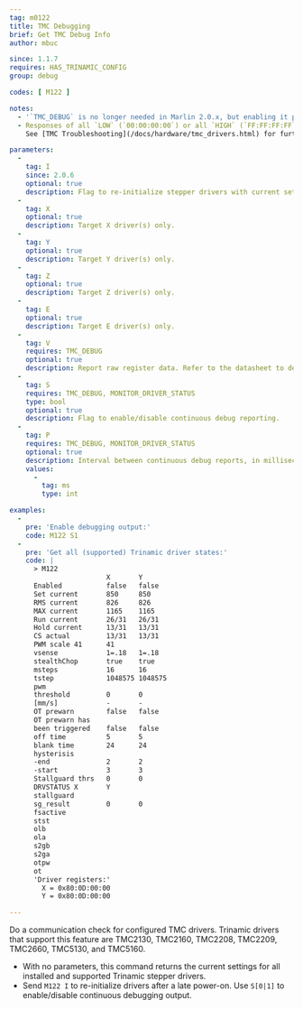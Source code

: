 ```yaml
---
tag: m0122
title: TMC Debugging
brief: Get TMC Debug Info
author: mbuc

since: 1.1.7
requires: HAS_TRINAMIC_CONFIG
group: debug

codes: [ M122 ]

notes:
  - '`TMC_DEBUG` is no longer needed in Marlin 2.0.x, but enabling it produces an extended report.'
  - Responses of all `LOW` (`00:00:00:00`) or all `HIGH` (`FF:FF:FF:FF`) are signs of a communication problem.<br/>
    See [TMC Troubleshooting](/docs/hardware/tmc_drivers.html) for further information.

parameters:
  -
    tag: I
    since: 2.0.6
    optional: true
    description: Flag to re-initialize stepper drivers with current settings.
  -
    tag: X
    optional: true
    description: Target X driver(s) only.
  -
    tag: Y
    optional: true
    description: Target Y driver(s) only.
  -
    tag: Z
    optional: true
    description: Target Z driver(s) only.
  -
    tag: E
    optional: true
    description: Target E driver(s) only.
  -
    tag: V
    requires: TMC_DEBUG
    optional: true
    description: Report raw register data. Refer to the datasheet to decypher.
  -
    tag: S
    requires: TMC_DEBUG, MONITOR_DRIVER_STATUS
    type: bool
    optional: true
    description: Flag to enable/disable continuous debug reporting.
  -
    tag: P
    requires: TMC_DEBUG, MONITOR_DRIVER_STATUS
    optional: true
    description: Interval between continuous debug reports, in milliseconds.
    values:
      -
        tag: ms
        type: int

examples:
  -
    pre: 'Enable debugging output:'
    code: M122 S1
  -
    pre: 'Get all (supported) Trinamic driver states:'
    code: |
      > M122
                        X       Y
      Enabled           false   false
      Set current       850     850
      RMS current       826     826
      MAX current       1165    1165
      Run current       26/31   26/31
      Hold current      13/31   13/31
      CS actual         13/31   13/31
      PWM scale 41      41
      vsense            1=.18   1=.18
      stealthChop       true    true
      msteps            16      16
      tstep             1048575 1048575
      pwm
      threshold         0       0
      [mm/s]            -       -
      OT prewarn        false   false
      OT prewarn has
      been triggered    false   false
      off time          5       5
      blank time        24      24
      hysterisis
      -end              2       2
      -start            3       3
      Stallguard thrs   0       0
      DRVSTATUS X       Y
      stallguard
      sg_result         0       0
      fsactive
      stst
      olb
      ola
      s2gb
      s2ga
      otpw
      ot
      'Driver registers:'
        X = 0x80:0D:00:00
        Y = 0x80:0D:00:00

---
```


Do a communication check for configured TMC drivers. Trinamic drivers that support this feature are TMC2130, TMC2160, TMC2208, TMC2209, TMC2660, TMC5130, and TMC5160.

- With no parameters, this command returns the current settings for all installed and supported Trinamic stepper drivers.
- Send `M122 I` to re-initialize drivers after a late power-on. Use `S[0|1]` to enable/disable continuous debugging output.
